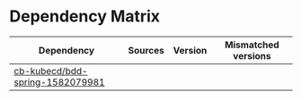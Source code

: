 # Dependency Matrix

Dependency | Sources | Version | Mismatched versions
---------- | ------- | ------- | -------------------
[cb-kubecd/bdd-spring-1582079981](https://github.com/cb-kubecd/bdd-spring-1582079981.git) |  | []() | 
